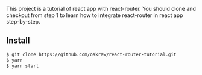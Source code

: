 This project is a tutorial of react app with react-router. You should clone and checkout from step 1 to learn how to integrate react-router in react app step-by-step.

## Install

```bash
$ git clone https://github.com/oakraw/react-router-tutorial.git
$ yarn
$ yarn start
```
